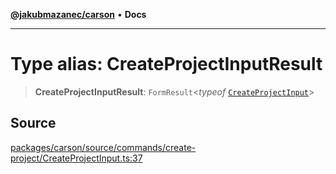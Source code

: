 [**@jakubmazanec/carson**](../README.md) • **Docs**

---

# Type alias: CreateProjectInputResult

> **CreateProjectInputResult**: `FormResult`\<_typeof_
> [`CreateProjectInput`](../functions/CreateProjectInput.md)\>

## Source

[packages/carson/source/commands/create-project/CreateProjectInput.ts:37](https://github.com/jakubmazanec/js-tools/blob/51bfc5b913a7a7ef21d8d702a0d87d72983e112a/packages/carson/source/commands/create-project/CreateProjectInput.ts#L37)
